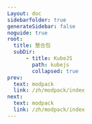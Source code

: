 ```yaml
---
Layout: doc
sidebarfolder: true
generateSidebar: false
noguide: true
root:
  title: 整合包
  subDir:
      - title: KubeJS
        path: kubejs
        collapsed: true
prev:
  text: modpack
  link: /zh/modpack/index
next:
  text: modpack
  link: /zh/modpack/index
---
```


